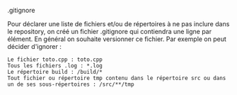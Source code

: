 .gitignore

Pour déclarer une liste de fichiers et/ou de répertoires à ne pas inclure dans le repository, on créé un fichier .gitignore qui contiendra une ligne par élément. En général on souhaite versionner ce fichier. Par exemple on peut décider d'ignorer :

    Le fichier toto.cpp : toto.cpp
    Tous les fichiers .log : *.log
    Le répertoire build : /build/*
    Tout fichier ou répertoire tmp contenu dans le répertoire src ou dans un de ses sous-répertoires : /src/**/tmp
